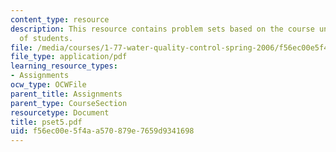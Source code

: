 ```yaml
---
content_type: resource
description: This resource contains problem sets based on the course understanding
  of students.
file: /media/courses/1-77-water-quality-control-spring-2006/f56ec00e5f4aa570879e7659d9341698_pset5.pdf
file_type: application/pdf
learning_resource_types:
- Assignments
ocw_type: OCWFile
parent_title: Assignments
parent_type: CourseSection
resourcetype: Document
title: pset5.pdf
uid: f56ec00e-5f4a-a570-879e-7659d9341698
---
```

